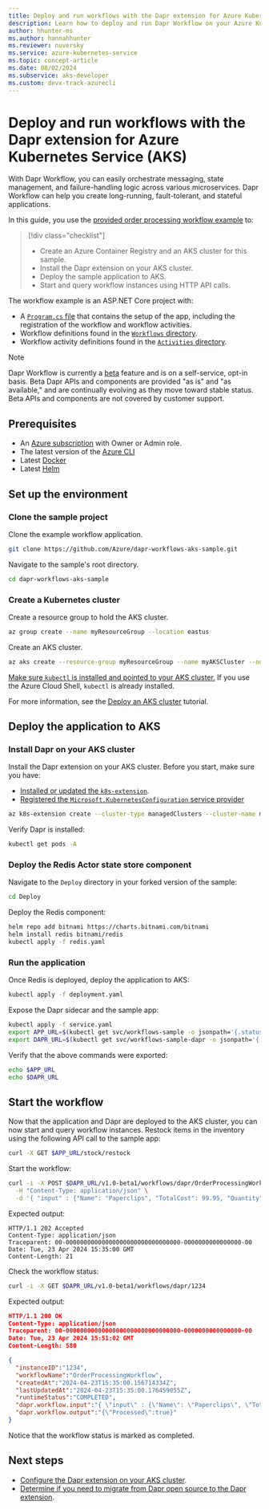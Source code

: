 ```yaml
---
title: Deploy and run workflows with the Dapr extension for Azure Kubernetes Service (AKS)
description: Learn how to deploy and run Dapr Workflow on your Azure Kubernetes Service (AKS) clusters via the Dapr extension.
author: hhunter-ms
ms.author: hannahhunter
ms.reviewer: nuversky
ms.service: azure-kubernetes-service
ms.topic: concept-article
ms.date: 08/02/2024
ms.subservice: aks-developer
ms.custom: devx-track-azurecli
---
```


# Deploy and run workflows with the Dapr extension for Azure Kubernetes Service (AKS)

With Dapr Workflow, you can easily orchestrate messaging, state management, and failure-handling logic across various microservices. Dapr Workflow can help you create long-running, fault-tolerant, and stateful applications.  

In this guide, you use the [provided order processing workflow example][dapr-workflow-sample] to:

> [!div class="checklist"]
> - Create an Azure Container Registry and an AKS cluster for this sample.
> - Install the Dapr extension on your AKS cluster.
> - Deploy the sample application to AKS. 
> - Start and query workflow instances using HTTP API calls.

The workflow example is an ASP.NET Core project with:
- A [`Program.cs` file][dapr-program] that contains the setup of the app, including the registration of the workflow and workflow activities.
- Workflow definitions found in the [`Workflows` directory][dapr-workflow-dir].
- Workflow activity definitions found in the [`Activities` directory][dapr-activities-dir].

> [!NOTE]
> Dapr Workflow is currently a [beta][dapr-workflow-preview] feature and is on a self-service, opt-in basis. Beta Dapr APIs and components are provided "as is" and "as available," and are continually evolving as they move toward stable status. Beta APIs and components are not covered by customer support.

## Prerequisites

- An [Azure subscription](https://azure.microsoft.com/free/?WT.mc_id=A261C142F) with Owner or Admin role.
- The latest version of the [Azure CLI][install-cli]
- Latest [Docker][docker]
- Latest [Helm][helm]

## Set up the environment

### Clone the sample project

Clone the example workflow application. 

```sh
git clone https://github.com/Azure/dapr-workflows-aks-sample.git
```

Navigate to the sample's root directory.

```sh
cd dapr-workflows-aks-sample
```

### Create a Kubernetes cluster

Create a resource group to hold the AKS cluster.

```sh
az group create --name myResourceGroup --location eastus
```

Create an AKS cluster.

```sh
az aks create --resource-group myResourceGroup --name myAKSCluster --node-count 2 --generate-ssh-keys 
```

[Make sure `kubectl` is installed and pointed to your AKS cluster.][kubectl] If you use the Azure Cloud Shell, `kubectl` is already installed. 

For more information, see the [Deploy an AKS cluster][cluster] tutorial.

## Deploy the application to AKS

### Install Dapr on your AKS cluster

Install the Dapr extension on your AKS cluster. Before you start, make sure you have:
- [Installed or updated the `k8s-extension`][k8s-ext]. 
- [Registered the `Microsoft.KubernetesConfiguration` service provider][k8s-sp]

```sh
az k8s-extension create --cluster-type managedClusters --cluster-name myAKSCluster --resource-group myResourceGroup --name dapr --extension-type Microsoft.Dapr
```

Verify Dapr is installed:

```sh
kubectl get pods -A
```

### Deploy the Redis Actor state store component

Navigate to the `Deploy` directory in your forked version of the sample:

```sh
cd Deploy
```

Deploy the Redis component:

```sh
helm repo add bitnami https://charts.bitnami.com/bitnami
helm install redis bitnami/redis
kubectl apply -f redis.yaml
```

### Run the application

Once Redis is deployed, deploy the application to AKS:

```sh
kubectl apply -f deployment.yaml
```

Expose the Dapr sidecar and the sample app:

```sh
kubectl apply -f service.yaml
export APP_URL=$(kubectl get svc/workflows-sample -o jsonpath='{.status.loadBalancer.ingress[0].ip}')
export DAPR_URL=$(kubectl get svc/workflows-sample-dapr -o jsonpath='{.status.loadBalancer.ingress[0].ip}')
```

Verify that the above commands were exported:

```sh
echo $APP_URL
echo $DAPR_URL
```

## Start the workflow

Now that the application and Dapr are deployed to the AKS cluster, you can now start and query workflow instances. Restock items in the inventory using the following API call to the sample app:

```sh
curl -X GET $APP_URL/stock/restock
```

Start the workflow:

```sh
curl -i -X POST $DAPR_URL/v1.0-beta1/workflows/dapr/OrderProcessingWorkflow/start?instanceID=1234 \
  -H "Content-Type: application/json" \
  -d '{ "input" : {"Name": "Paperclips", "TotalCost": 99.95, "Quantity": 1}}'
```

Expected output:

```
HTTP/1.1 202 Accepted
Content-Type: application/json
Traceparent: 00-00000000000000000000000000000000-0000000000000000-00
Date: Tue, 23 Apr 2024 15:35:00 GMT
Content-Length: 21
```

Check the workflow status:

```sh
curl -i -X GET $DAPR_URL/v1.0-beta1/workflows/dapr/1234
```

Expected output:

```json
HTTP/1.1 200 OK
Content-Type: application/json
Traceparent: 00-00000000000000000000000000000000-0000000000000000-00
Date: Tue, 23 Apr 2024 15:51:02 GMT
Content-Length: 580

{
  "instanceID":"1234",
  "workflowName":"OrderProcessingWorkflow",
  "createdAt":"2024-04-23T15:35:00.156714334Z",
  "lastUpdatedAt":"2024-04-23T15:35:00.176459055Z",
  "runtimeStatus":"COMPLETED",
  "dapr.workflow.input":"{ \"input\" : {\"Name\": \"Paperclips\", \"TotalCost\": 99.95, \"Quantity\": 1}}",
  "dapr.workflow.output":"{\"Processed\":true}"
}
```

Notice that the workflow status is marked as completed.

## Next steps

- [Configure the Dapr extension on your AKS cluster][dapr-config].
- [Determine if you need to migrate from Dapr open source to the Dapr extension][dapr-migration].

<!-- Links Internal -->
[deploy-cluster]: ./tutorial-kubernetes-deploy-cluster.md
[install-cli]: /cli/azure/install-azure-cli
[k8s-ext]: ./dapr.md#add-the-azure-cli-extension-for-cluster-extensions
[cluster]: ./tutorial-kubernetes-deploy-cluster.md
[k8s-sp]: ./dapr.md#register-the-kubernetesconfiguration-resource-provider
[dapr-config]: ./dapr-settings.md
[dapr-migration]: ./dapr-migration.md
[kubectl]: ./tutorial-kubernetes-deploy-cluster.md#connect-to-cluster-using-kubectl

<!-- Links External -->
[dapr-workflow-sample]: https://github.com/Azure/dapr-workflows-aks-sample
[dapr-program]: https://github.com/Azure/dapr-workflows-aks-sample/blob/main/Program.cs
[dapr-workflow-dir]: https://github.com/Azure/dapr-workflows-aks-sample/tree/main/Workflows
[dapr-activities-dir]: https://github.com/Azure/dapr-workflows-aks-sample/tree/main/Activities
[dapr-workflow-preview]: https://docs.dapr.io/operations/support/support-preview-features/#current-preview-features
[deployment-yaml]: https://github.com/Azure/dapr-workflows-aks-sample/blob/main/Deploy/deployment.yaml
[docker]: https://docs.docker.com/get-docker/
[helm]: https://helm.sh/docs/intro/install/

